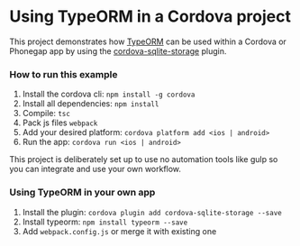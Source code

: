# Using TypeORM in a Cordova project
This project demonstrates how [TypeORM](https://github.com/typeorm/typeorm) can be used within a Cordova or Phonegap app by using the [cordova-sqlite-storage](https://github.com/litehelpers/Cordova-sqlite-storage) plugin.

### How to run this example
1. Install the cordova cli: `npm install -g cordova`
2. Install all dependencies: `npm install`
3. Compile: `tsc`
4. Pack js files `webpack`
5. Add your desired platform: `cordova platform add <ios | android>`
6. Run the app: `cordova run <ios | android>`

This project is deliberately set up to use no automation tools like gulp so you can integrate and use your own workflow.

### Using TypeORM in your own app
1. Install the plugin: `cordova plugin add cordova-sqlite-storage --save`
2. Install typeorm: `npm install typeorm --save`
3. Add `webpack.config.js` or merge it with existing one
